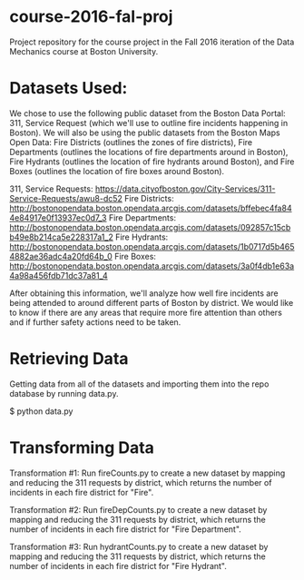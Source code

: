 # course-2016-fal-proj
Project repository for the course project in the Fall 2016 iteration of the Data Mechanics course at Boston University.

# Datasets Used:
We chose to use the following public dataset from the Boston Data Portal: 311, Service Request (which we'll use to outline fire incidents happening in Boston). We will also be using the public datasets from the Boston Maps Open Data: Fire Districts (outlines the zones of fire districts), Fire Departments (outlines the locations of fire departments around in Boston), Fire Hydrants (outlines the location of fire hydrants around Boston), and Fire Boxes (outlines the location of fire boxes around Boston). 

311, Service Requests: https://data.cityofboston.gov/City-Services/311-Service-Requests/awu8-dc52
Fire Districts: http://bostonopendata.boston.opendata.arcgis.com/datasets/bffebec4fa844e84917e0f13937ec0d7_3
Fire Departments: http://bostonopendata.boston.opendata.arcgis.com/datasets/092857c15cbb49e8b214ca5e228317a1_2
Fire Hydrants: http://bostonopendata.boston.opendata.arcgis.com/datasets/1b0717d5b4654882ae36adc4a20fd64b_0
Fire Boxes: http://bostonopendata.boston.opendata.arcgis.com/datasets/3a0f4db1e63a4a98a456fdb71dc37a81_4

After obtaining this information, we'll analyze how well fire incidents are being attended to around different parts of Boston by district. We would like to know if there are any areas that require more fire attention than others and if further safety actions need to be taken. 

# Retrieving Data

Getting data from all of the datasets and importing them into the repo database by running data.py. 

$ python data.py

# Transforming Data
Transformation #1: Run fireCounts.py to create a new dataset by mapping and reducing the 311 requests by district, which returns the number of incidents in each fire district for "Fire".

Transformation #2: Run fireDepCounts.py to create a new dataset by mapping and reducing the 311 requests by district, which returns the number of incidents in each fire district for "Fire Department".

Transformation #3: Run hydrantCounts.py to create a new dataset by mapping and reducing the 311 requests by district, which returns the number of incidents in each fire district for "Fire Hydrant".

